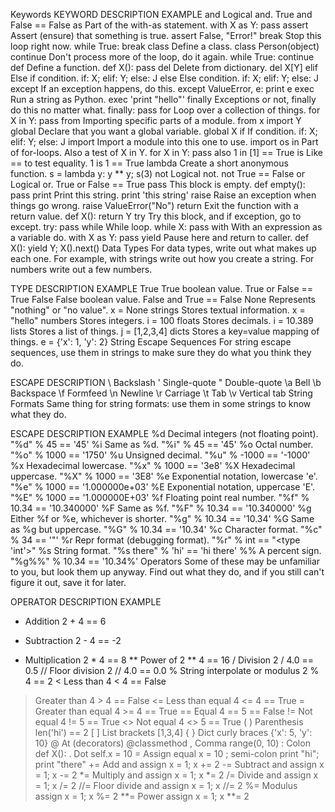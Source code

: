 Keywords
KEYWORD	DESCRIPTION	EXAMPLE
and	Logical and.	True and False == False
as	Part of the with-as statement.	with X as Y: pass
assert	Assert (ensure) that something is true.	assert False, "Error!"
break	Stop this loop right now.	while True: break
class	Define a class.	class Person(object)
continue	Don't process more of the loop, do it again.	while True: continue
def	Define a function.	def X(): pass
del	Delete from dictionary.	del X[Y]
elif	Else if condition.	if: X; elif: Y; else: J
else	Else condition.	if: X; elif: Y; else: J
except	If an exception happens, do this.	except ValueError, e: print e
exec	Run a string as Python.	exec 'print "hello"'
finally	Exceptions or not, finally do this no matter what.	finally: pass
for	Loop over a collection of things.	for X in Y: pass
from	Importing specific parts of a module.	from x import Y
global	Declare that you want a global variable.	global X
if	If condition.	if: X; elif: Y; else: J
import	Import a module into this one to use.	import os
in	Part of for-loops. Also a test of X in Y.	for X in Y: pass also 1 in [1] == True
is	Like == to test equality.	1 is 1 == True
lambda	Create a short anonymous function.	s = lambda y: y ** y; s(3)
not	Logical not.	not True == False
or	Logical or.	True or False == True
pass	This block is empty.	def empty(): pass
print	Print this string.	print 'this string'
raise	Raise an exception when things go wrong.	raise ValueError("No")
return	Exit the function with a return value.	def X(): return Y
try	Try this block, and if exception, go to except.	try: pass
while	While loop.	while X: pass
with	With an expression as a variable do.	with X as Y: pass
yield	Pause here and return to caller.	def X(): yield Y; X().next()
Data Types
For data types, write out what makes up each one. For example, with strings write out how you create a string. For numbers write out a few numbers.

TYPE	DESCRIPTION	EXAMPLE
True	True boolean value.	True or False == True
False	False boolean value.	False and True == False
None	Represents "nothing" or "no value".	x = None
strings	Stores textual information.	x = "hello"
numbers	Stores integers.	i = 100
floats	Stores decimals.	i = 10.389
lists	Stores a list of things.	j = [1,2,3,4]
dicts	Stores a key=value mapping of things.	e = {'x': 1, 'y': 2}
String Escape Sequences
For string escape sequences, use them in strings to make sure they do what you think they do.

ESCAPE	DESCRIPTION
\\	Backslash
\'	Single-quote
\"	Double-quote
\a	Bell
\b	Backspace
\f	Formfeed
\n	Newline
\r	Carriage
\t	Tab
\v	Vertical tab
String Formats
Same thing for string formats: use them in some strings to know what they do.

ESCAPE	DESCRIPTION	EXAMPLE
%d	Decimal integers (not floating point).	"%d" % 45 == '45'
%i	Same as %d.	"%i" % 45 == '45'
%o	Octal number.	"%o" % 1000 == '1750'
%u	Unsigned decimal.	"%u" % -1000 == '-1000'
%x	Hexadecimal lowercase.	"%x" % 1000 == '3e8'
%X	Hexadecimal uppercase.	"%X" % 1000 == '3E8'
%e	Exponential notation, lowercase 'e'.	"%e" % 1000 == '1.000000e+03'
%E	Exponential notation, uppercase 'E'.	"%E" % 1000 == '1.000000E+03'
%f	Floating point real number.	"%f" % 10.34 == '10.340000'
%F	Same as %f.	"%F" % 10.34 == '10.340000'
%g	Either %f or %e, whichever is shorter.	"%g" % 10.34 == '10.34'
%G	Same as %g but uppercase.	"%G" % 10.34 == '10.34'
%c	Character format.	"%c" % 34 == '"'
%r	Repr format (debugging format).	"%r" % int == "<type 'int'>"
%s	String format.	"%s there" % 'hi' == 'hi there'
%%	A percent sign.	"%g%%" % 10.34 == '10.34%'
Operators
Some of these may be unfamiliar to you, but look them up anyway. Find out what they do, and if you still can't figure it out, save it for later.

OPERATOR	DESCRIPTION	EXAMPLE
+	Addition	2 + 4 == 6
-	Subtraction	2 - 4 == -2
*	Multiplication	2 * 4 == 8
**	Power of	2 ** 4 == 16
/	Division	2 / 4.0 == 0.5
//	Floor division	2 // 4.0 == 0.0
%	String interpolate or modulus	2 % 4 == 2
<	Less than	4 < 4 == False
>	Greater than	4 > 4 == False
<=	Less than equal	4 <= 4 == True
>=	Greater than equal	4 >= 4 == True
==	Equal	4 == 5 == False
!=	Not equal	4 != 5 == True
<>	Not equal	4 <> 5 == True
( )	Parenthesis	len('hi') == 2
[ ]	List brackets	[1,3,4]
{ }	Dict curly braces	{'x': 5, 'y': 10}
@	At (decorators)	@classmethod
,	Comma	range(0, 10)
:	Colon	def X():
.	Dot	self.x = 10
=	Assign equal	x = 10
;	semi-colon	print "hi"; print "there"
+=	Add and assign	x = 1; x += 2
-=	Subtract and assign	x = 1; x -= 2
*=	Multiply and assign	x = 1; x *= 2
/=	Divide and assign	x = 1; x /= 2
//=	Floor divide and assign	x = 1; x //= 2
%=	Modulus assign	x = 1; x %= 2
**=	Power assign	x = 1; x **= 2
